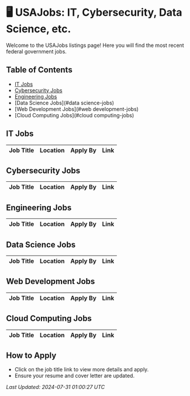 
# 🖥️ USAJobs: IT, Cybersecurity, Data Science, etc.

Welcome to the USAJobs listings page! Here you will find the most recent federal government jobs.

## Table of Contents
- [IT Jobs](#it-jobs)
- [Cybersecurity Jobs](#cybersecurity-jobs)
- [Engineering Jobs](#engineering-jobs)
- [Data Science Jobs](#data science-jobs)
- [Web Development Jobs](#web development-jobs)
- [Cloud Computing Jobs](#cloud computing-jobs)

## IT Jobs

| Job Title | Location | Apply By | Link |
|-----------|----------|----------|------|

## Cybersecurity Jobs

| Job Title | Location | Apply By | Link |
|-----------|----------|----------|------|

## Engineering Jobs

| Job Title | Location | Apply By | Link |
|-----------|----------|----------|------|

## Data Science Jobs

| Job Title | Location | Apply By | Link |
|-----------|----------|----------|------|

## Web Development Jobs

| Job Title | Location | Apply By | Link |
|-----------|----------|----------|------|

## Cloud Computing Jobs

| Job Title | Location | Apply By | Link |
|-----------|----------|----------|------|


## How to Apply
- Click on the job title link to view more details and apply.
- Ensure your resume and cover letter are updated.

*Last Updated: 2024-07-31 01:00:27 UTC*
